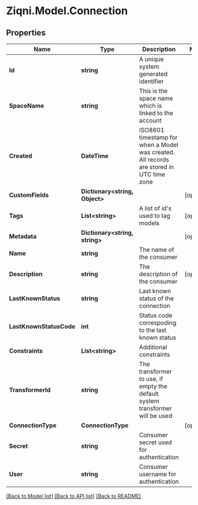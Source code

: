 
# Ziqni.Model.Connection

## Properties

Name | Type | Description | Notes
------------ | ------------- | ------------- | -------------
**Id** | **string** | A unique system generated identifier | 
**SpaceName** | **string** | This is the space name which is linked to the account | 
**Created** | **DateTime** | ISO8601 timestamp for when a Model was created. All records are stored in UTC time zone | 
**CustomFields** | **Dictionary&lt;string, Object&gt;** |  | [optional] 
**Tags** | **List&lt;string&gt;** | A list of id&#39;s used to tag models | [optional] 
**Metadata** | **Dictionary&lt;string, string&gt;** |  | [optional] 
**Name** | **string** | The name of the consumer | 
**Description** | **string** | The description of the consumer | [optional] 
**LastKnownStatus** | **string** | Last known status of the connection | 
**LastKnownStatusCode** | **int** | Status code correspoding to the last known status | 
**Constraints** | **List&lt;string&gt;** | Additional constraints | 
**TransformerId** | **string** | The transformer to use, if empty the default system transformer will be used | 
**ConnectionType** | **ConnectionType** |  | [optional] 
**Secret** | **string** | Consumer secret used for authentication | 
**User** | **string** | Consumer username for authentication | 

[[Back to Model list]](../README.md#documentation-for-models)
[[Back to API list]](../README.md#documentation-for-api-endpoints)
[[Back to README]](../README.md)

